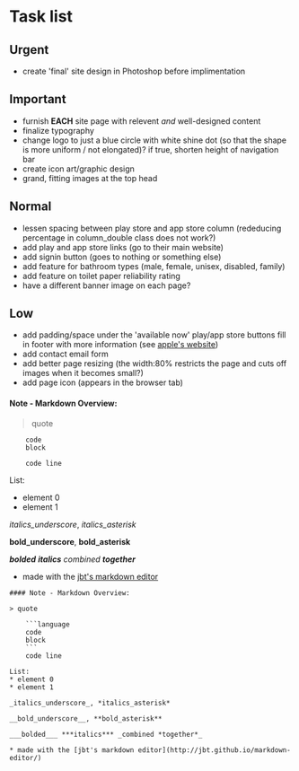 # Task list



## Urgent
* create 'final' site design in Photoshop before implimentation


## Important
* furnish __EACH__ site page with relevent *and* well-designed content
* finalize typography
* change logo to just a blue circle with white shine dot (so that the shape is more uniform / not elongated)? if true, shorten height of navigation bar
* create icon art/graphic design
* grand, fitting images at the top head


## Normal
* lessen spacing between play store and app store column (rededucing percentage in column_double class does not work?)
* add play and app store links (go to their main website)
* add signin button (goes to nothing or something else)
* add feature for bathroom types (male, female, unisex, disabled, family)
* add feature on toilet paper reliability rating
* have a different banner image on each page?


## Low
* add padding/space under the 'available now' play/app store buttons
fill in footer with more information (see [apple's website](apple.com/ca/))
* add contact email form
* add better page resizing (the width:80% restricts the page and cuts off images when it becomes small?)
* add page icon (appears in the browser tab)



#### Note - Markdown Overview:

> quote

```language
	code
	block
```
		code line

List:
* element 0
* element 1

_italics_underscore_, *italics_asterisk*

__bold_underscore__, **bold_asterisk**

___bolded___ ***italics*** _combined **together**_

* made with the [jbt's markdown editor](http://jbt.github.io/markdown-editor/)

```
#### Note - Markdown Overview:

> quote

	```language
	code
	block
	```
	code line

List:
* element 0
* element 1

_italics_underscore_, *italics_asterisk*

__bold_underscore__, **bold_asterisk**

___bolded___ ***italics*** _combined *together*_

* made with the [jbt's markdown editor](http://jbt.github.io/markdown-editor/)

```